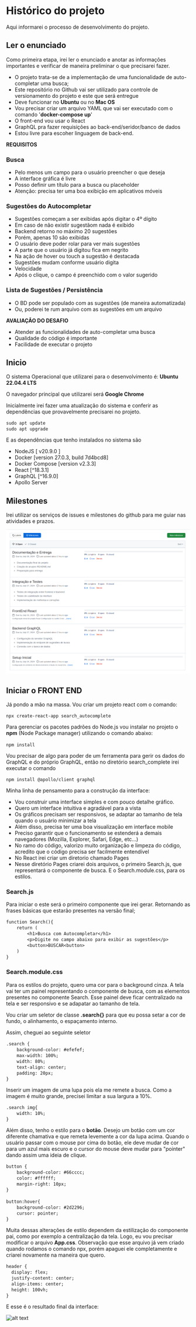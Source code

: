 # Histórico do projeto
Aqui informarei o processo de desenvolvimento do projeto.

## Ler o enunciado

Como primeira etapa, irei ler o enunciado e anotar as informações importantes e verificar de maneira preliminar o que precisarei fazer.

- O projeto trata-se de a implementação de uma funcionalidade de auto-completar uma busca;
- Este repositório no Github vai ser utilizado para controle de versionamento do projeto e este que será entregue
- Deve funcionar no **Ubuntu** ou no **Mac OS**
- Vou precisar criar um arquivo YAML que vai ser executado com o comando '**docker-compose up**'
- O front-end vou usar o React
- GraphQL pra fazer requisições ao back-end/seridor/banco de dados
- Estou livre para escoher linguagem de back-end.


**REQUISITOS**

### Busca

- Pelo menos um campo para o usuário preencher o que deseja
- A interface gráfica é livre
- Posso definir um título para a busca ou placeholder
- Atenção: precisa ter uma boa exibição em aplicativos móveis

### Sugestões do Autocompletar

- Sugestões começam a ser exibidas após digitar o 4º dígito
- Em caso de não existir sugestãom nada é exibido
- Backend retorno no máximo 20 sugestões
- Porém, apenas 10 são exibidas
- O usuário deve poder rolar para ver mais sugestões
- A parte que o usuário já digitou fica em negrito
- Na ação de hover ou touch a sugestão é destacada
- Sugestões mudam conforme usuário digita
- Velocidade
- Após o clique, o campo é preenchido com o valor sugerido

### Lista de Sugestões / Persistência
- O BD pode ser populado com as sugestões (de maneira automatizada)
- Ou, poderei te rum arquivo com as sugestões em um arquivo

**AVALIAÇÃO DO DESAFIO**
- Atender as funcionalidades de auto-completar uma busca
- Qualidade do código é importante
- Facilidade de executar o projeto

## Inicio
O sistema Operacional que utilizarei para o desenvolvimento é:
**Ubuntu 22.04.4 LTS**

O navegador principal que utilizarei será
**Google Chrome**

Inicialmente irei fazer uma atualização do sistema e conferir as dependências que provavelmente precisarei no projeto.

```
sudo apt update
sudo apt upgrade
```

E as dependências que tenho instalados no sistema são
- NodeJS [ v20.9.0 ]
- Docker [version 27.0.3, build 7d4bcd8]
- Docker Compose [version v2.3.3]
- React [^18.3.1]
- GraphQL [^16.9.0]
- Apollo Server

## Milestones

Irei utilizar os serviços de issues e milestones do github para me guiar nas atividades e prazos. 

![alt text](./FrontEnd/autocomplete/Imagens/image-1.png)

## Iniciar o FRONT END
Já pondo a mão na massa. Vou criar um projeto react com o comando:

```
npx create-react-app search_autocomplete
```

Para gerenciar os pacotes padrões do Node.js vou instalar no projeto o **npm** (Node Package manager) utilizando o comando abaixo:

```npm install``` 

Vou precisar de algo para poder de um ferramenta para gerir os dados do GraphQL e do próprio GraphQL, então no diretório search_complete irei executar o comando 

```
npm install @apollo/client graphql
```
Minha linha de pensamento para a construção da interface:
- Vou construir uma interface simples e com pouco detalhe gráfico. 
- Quero um interface intuitiva e agradável para a vista
- Os gráficos precisam ser responsivos, se adaptar ao tamanho de tela quando o usuário minimizar a tela
- Além disso, precisa ter uma boa visualização em interface mobile
- Preciso garantir que o funcionamento se estenderá a demais navegadores (Mozilla, Explorer, Safari, Edge, etc...)
- No ramo do código, valorizo muito organização e limpeza do código, acredito que o código precisa ser facilmente entendível
- No React irei criar um diretorio chamado Pages
- Nesse diretório Pages criarei dois arquivos, o primeiro Search.js, que representará o componente  de busca. E o Search.module.css, para os estilos.

### Search.js

Para iniciar o este será o primeiro componente que irei gerar. Retornando as frases básicas que estarão presentes na versão final;

```
function Search(){
    return (
        <h1>Busca com Autocompletar</h1>
        <p>Digite no campo abaixo para exibir as sugestões</p>
        <button>BUSCAR<button>
    )
}
```

### Search.module.css

Para os estilos do projeto, quero uma cor para o background cinza. A tela vai ter um painel representando o componente de busca, com as elementos presentes no componente Search. Esse painel deve ficar centralizado na tela e ser responsivo e se adapatar ao tamanho de tela.

Vou criar um seletor de classe **.search{}** para que eu possa setar a cor de fundo, o alinhamento, o espaçamento interno.

Assim, cheguei ao seguinte seletor

```
.search {
    background-color: #efefef;
    max-width: 100%;
    width: 80%;
    text-align: center;
    padding: 20px;
}
```

Inserir um imagem de uma lupa pois ela me remete a busca. Como a imagem é muito grande, precisei limitar a sua largura a 10%.

```
.search img{
    width: 10%;
}
```

Além disso, tenho o estilo para o **botão**. Desejo um botão com um cor diferente chamativa e que remeta levemente a cor da lupa acima. Quando o usuário passar com o mouse por cima do botão, ele deve mudar de cor para um azul mais escuro e o cursor do mouse deve mudar para "pointer" dando assim uma ideia de clique. 

```
button {
    background-color: #66cccc;
    color: #ffffff;
    margin-right: 10px;
}

button:hover{
    background-color: #2d2296;
    cursor: pointer;
}
```

Muita dessas alterações de estilo dependem da estilização do componente pai, como por exemplo a centralização da tela. Logo, eu vou precisar modificar o arquivo **App.css**. Observação que esse arquivo já vem criado quando rodamos o comando npx, porém apaguei ele completamente e criarei novamente na maneira que quero.

```
header {
  display: flex;
  justify-content: center;
  align-items: center;
  height: 100vh;
}

```

E esse é o resultado final da interface:

![alt text](./FrontEnd/autocomplete/Imagens/image-2.png)











